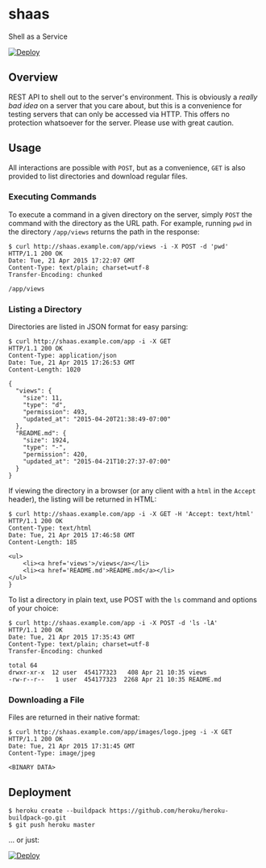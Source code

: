 # shaas
Shell as a Service

[![Deploy](https://www.herokucdn.com/deploy/button.png)](https://heroku.com/deploy?template=https://github.com/heroku/shaas)

## Overview
REST API to shell out to the server's environment. This is obviously a *really bad idea* on a server that you care about, but this is a convenience for testing servers that can only be accessed via HTTP. This offers no protection whatsoever for the server. Please use with great caution.

## Usage

All interactions are possible with `POST`, but as a convenience, `GET` is also provided to list directories and download regular files.

### Executing Commands

To execute a command in a given directory on the server, simply `POST` the command with the directory as the URL path. For example, running `pwd` in the directory `/app/views` returns the path in the response:

```
$ curl http://shaas.example.com/app/views -i -X POST -d 'pwd'
HTTP/1.1 200 OK
Date: Tue, 21 Apr 2015 17:22:07 GMT
Content-Type: text/plain; charset=utf-8
Transfer-Encoding: chunked

/app/views
```

### Listing a Directory

Directories are listed in JSON format for easy parsing:

```
$ curl http://shaas.example.com/app -i -X GET
HTTP/1.1 200 OK
Content-Type: application/json
Date: Tue, 21 Apr 2015 17:26:53 GMT
Content-Length: 1020

{
  "views": {
    "size": 11,
    "type": "d",
    "permission": 493,
    "updated_at": "2015-04-20T21:38:49-07:00"
  },
  "README.md": {
    "size": 1924,
    "type": "-",
    "permission": 420,
    "updated_at": "2015-04-21T10:27:37-07:00"
  }
}
```

If viewing the directory in a browser (or any client with a `html` in the `Accept` header), the listing will be returned in HTML:

```
$ curl http://shaas.example.com/app -i -X GET -H 'Accept: text/html'
HTTP/1.1 200 OK
Content-Type: text/html
Date: Tue, 21 Apr 2015 17:46:58 GMT
Content-Length: 185

<ul>
    <li><a href='views'>/views</a></li>
    <li><a href='README.md'>README.md</a></li>
</ul>
}
```

To list a directory in plain text, use POST with the `ls` command and options of your choice:

```
$ curl http://shaas.example.com/app -i -X POST -d 'ls -lA'
HTTP/1.1 200 OK
Date: Tue, 21 Apr 2015 17:35:43 GMT
Content-Type: text/plain; charset=utf-8
Transfer-Encoding: chunked

total 64
drwxr-xr-x  12 user  454177323   408 Apr 21 10:35 views
-rw-r--r--   1 user  454177323  2268 Apr 21 10:35 README.md
```

### Downloading a File

Files are returned in their native format:

```
$ curl http://shaas.example.com/app/images/logo.jpeg -i -X GET
HTTP/1.1 200 OK
Date: Tue, 21 Apr 2015 17:31:45 GMT
Content-Type: image/jpeg

<BINARY DATA>
```

## Deployment

    $ heroku create --buildpack https://github.com/heroku/heroku-buildpack-go.git
    $ git push heroku master
    
... or just:

[![Deploy](https://www.herokucdn.com/deploy/button.png)](https://heroku.com/deploy?template=https://github.com/heroku/shaas)
